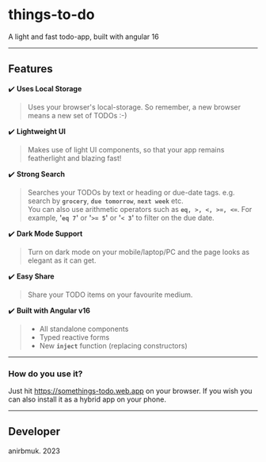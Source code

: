 # things-to-do  
A light and fast todo-app, built with angular 16  

- - - -

## Features  
:heavy_check_mark: **Uses Local Storage**  
> Uses your browser's local-storage. So remember, a new browser means a new set of TODOs :-)  

:heavy_check_mark: **Lightweight UI**  
> Makes use of light UI components, so that your app remains featherlight and blazing fast!  

:heavy_check_mark: **Strong Search**  
> Searches your TODOs by text or heading or due-date tags. e.g. search by **`grocery`**, **`due tomorrow`**, **`next week`** etc.  
> You can also use arithmetic operators such as **`eq, >, <, >=, <=`**. For example, **'`eq 7`'** or **'`>= 5`'** or **'`< 3`'** to filter on the due date.  

:heavy_check_mark: **Dark Mode Support**  
> Turn on dark mode on your mobile/laptop/PC and the page looks as elegant as it can get.  

:heavy_check_mark: **Easy Share**  
> Share your TODO items on your favourite medium.  

:heavy_check_mark: **Built with Angular v16**  
> - All standalone components  
> - Typed reactive forms  
> - New **`inject`** function (replacing constructors)  

- - - -

### How do you use it?  
Just hit https://somethings-todo.web.app on your browser. If you wish you can also install it as a hybrid app on your phone.  

- - - -

## Developer  
anirbmuk. 2023  

